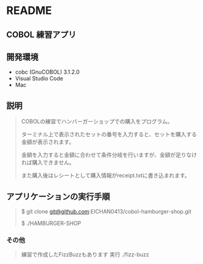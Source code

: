 # README

## COBOL 練習アプリ

## 開発環境
 - cobc (GnuCOBOL) 3.1.2.0
 - Visual Studio Code
 - Mac

## 説明
> COBOLの練習でハンバーガーショップでの購入をプログラム。
> 
> ターミナル上で表示されたセットの番号を入力すると、セットを購入する金額が表示されます。
> 
> 金額を入力すると金額に合わせて条件分岐を行いますが、金額が足りなければ購入できません。
> 
> また購入後はレシートとして購入情報がreceipt.txtに書き込まれます。

## アプリケーションの実行手順
> $ git clone git@github.com:EICHAN0413/cobol-hamburger-shop.git
> 
> $ ./HAMBURGER-SHOP


### その他
> 練習で作成したFizzBuzzもあります
> 実行 ./fizz-buzz